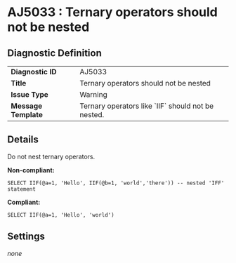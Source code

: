# AJ5033 : Ternary operators should not be nested

## Diagnostic Definition

<table>
  <tr>
    <td class="header"><b>Diagnostic ID</b></td>
    <td>AJ5033</td>
  </tr>
  <tr>
    <td class="header"><b>Title</b></td>
    <td>Ternary operators should not be nested</td>
  </tr>
  <tr>
    <td class="header"><b>Issue Type</b></td>
    <td>Warning</td>
  </tr>
  <tr>
    <td class="header"><b>Message Template</b></td>
    <td>Ternary operators like `IIF` should not be nested.</td>
  </tr>
  
</table>

## Details

Do not nest ternary operators.

**Non-compliant:**

```tsql
SELECT IIF(@a=1, 'Hello', IIF(@b=1, 'world','there')) -- nested 'IFF' statement
```

**Compliant:**

```tsql
SELECT IIF(@a=1, 'Hello', 'world')
```


## Settings

*none*

